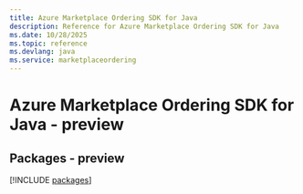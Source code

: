 ```yaml
---
title: Azure Marketplace Ordering SDK for Java
description: Reference for Azure Marketplace Ordering SDK for Java
ms.date: 10/28/2025
ms.topic: reference
ms.devlang: java
ms.service: marketplaceordering
---
```

# Azure Marketplace Ordering SDK for Java - preview
## Packages - preview
[!INCLUDE [packages](marketplace-ordering-index.md)]